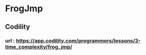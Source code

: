 #  FrogJmp
## Codility
### url : https://app.codility.com/programmers/lessons/3-time_complexity/frog_jmp/
